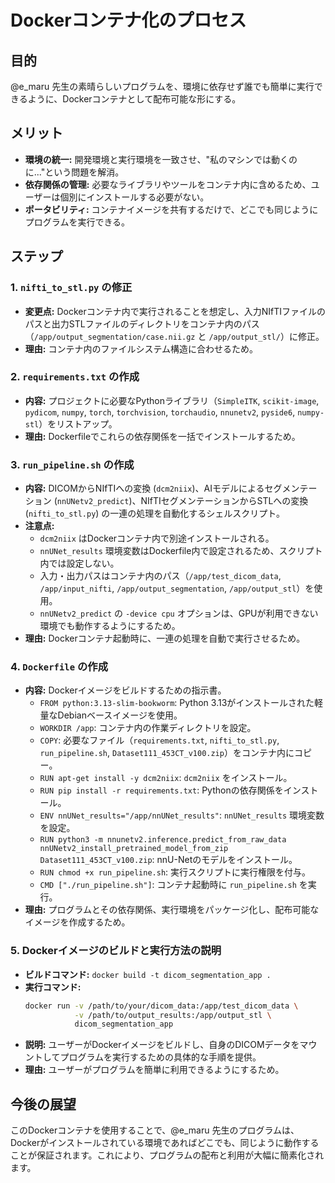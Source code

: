 # Dockerコンテナ化のプロセス

## 目的
@e_maru 先生の素晴らしいプログラムを、環境に依存せず誰でも簡単に実行できるように、Dockerコンテナとして配布可能な形にする。

## メリット
- **環境の統一:** 開発環境と実行環境を一致させ、"私のマシンでは動くのに..."という問題を解消。
- **依存関係の管理:** 必要なライブラリやツールをコンテナ内に含めるため、ユーザーは個別にインストールする必要がない。
- **ポータビリティ:** コンテナイメージを共有するだけで、どこでも同じようにプログラムを実行できる。

## ステップ

### 1. `nifti_to_stl.py` の修正
- **変更点:** Dockerコンテナ内で実行されることを想定し、入力NIfTIファイルのパスと出力STLファイルのディレクトリをコンテナ内のパス（`/app/output_segmentation/case.nii.gz` と `/app/output_stl/`）に修正。
- **理由:** コンテナ内のファイルシステム構造に合わせるため。

### 2. `requirements.txt` の作成
- **内容:** プロジェクトに必要なPythonライブラリ（`SimpleITK`, `scikit-image`, `pydicom`, `numpy`, `torch`, `torchvision`, `torchaudio`, `nnunetv2`, `pyside6`, `numpy-stl`）をリストアップ。
- **理由:** Dockerfileでこれらの依存関係を一括でインストールするため。

### 3. `run_pipeline.sh` の作成
- **内容:** DICOMからNIfTIへの変換 (`dcm2niix`)、AIモデルによるセグメンテーション (`nnUNetv2_predict`)、NIfTIセグメンテーションからSTLへの変換 (`nifti_to_stl.py`) の一連の処理を自動化するシェルスクリプト。
- **注意点:**
    - `dcm2niix` はDockerコンテナ内で別途インストールされる。
    - `nnUNet_results` 環境変数はDockerfile内で設定されるため、スクリプト内では設定しない。
    - 入力・出力パスはコンテナ内のパス（`/app/test_dicom_data`, `/app/input_nifti`, `/app/output_segmentation`, `/app/output_stl`）を使用。
    - `nnUNetv2_predict` の `-device cpu` オプションは、GPUが利用できない環境でも動作するようにするため。
- **理由:** Dockerコンテナ起動時に、一連の処理を自動で実行させるため。

### 4. `Dockerfile` の作成
- **内容:** Dockerイメージをビルドするための指示書。
    - `FROM python:3.13-slim-bookworm`: Python 3.13がインストールされた軽量なDebianベースイメージを使用。
    - `WORKDIR /app`: コンテナ内の作業ディレクトリを設定。
    - `COPY`: 必要なファイル（`requirements.txt`, `nifti_to_stl.py`, `run_pipeline.sh`, `Dataset111_453CT_v100.zip`）をコンテナ内にコピー。
    - `RUN apt-get install -y dcm2niix`: `dcm2niix` をインストール。
    - `RUN pip install -r requirements.txt`: Pythonの依存関係をインストール。
    - `ENV nnUNet_results="/app/nnUNet_results"`: `nnUNet_results` 環境変数を設定。
    - `RUN python3 -m nnunetv2.inference.predict_from_raw_data nnUNetv2_install_pretrained_model_from_zip Dataset111_453CT_v100.zip`: nnU-Netのモデルをインストール。
    - `RUN chmod +x run_pipeline.sh`: 実行スクリプトに実行権限を付与。
    - `CMD ["./run_pipeline.sh"]`: コンテナ起動時に `run_pipeline.sh` を実行。
- **理由:** プログラムとその依存関係、実行環境をパッケージ化し、配布可能なイメージを作成するため。

### 5. Dockerイメージのビルドと実行方法の説明
- **ビルドコマンド:** `docker build -t dicom_segmentation_app .`
- **実行コマンド:**
  ```bash
  docker run -v /path/to/your/dicom_data:/app/test_dicom_data \
             -v /path/to/output_results:/app/output_stl \
             dicom_segmentation_app
  ```
- **説明:** ユーザーがDockerイメージをビルドし、自身のDICOMデータをマウントしてプログラムを実行するための具体的な手順を提供。
- **理由:** ユーザーがプログラムを簡単に利用できるようにするため。

## 今後の展望
このDockerコンテナを使用することで、@e_maru 先生のプログラムは、Dockerがインストールされている環境であればどこでも、同じように動作することが保証されます。これにより、プログラムの配布と利用が大幅に簡素化されます。
